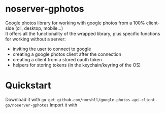# noserver-gphotos
Google photos library for working with google photos from a 100% client-side (cli, desktop, mobile...)    
It offers all the functionality of the wrapped library, plus specific functions for working without a server:
- inviting the user to connect to google
- creating a google photos client after the connection
- creating a client from a stored oauth token
- helpers for storing tokens (in the keychain/keyring of the OS)

# Quickstart

Download it with `go get github.com/nmrshll/google-photos-api-client-go/noserver-gphotos`
Import it with
```go
```